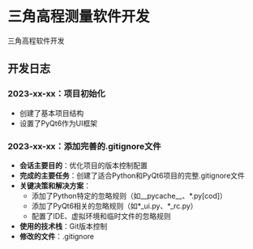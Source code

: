 # 三角高程测量软件开发
三角高程软件开发

## 开发日志

### 2023-xx-xx：项目初始化
- 创建了基本项目结构
- 设置了PyQt6作为UI框架

### 2023-xx-xx：添加完善的.gitignore文件
- **会话主要目的**：优化项目的版本控制配置
- **完成的主要任务**：创建了适合Python和PyQt6项目的完整.gitignore文件
- **关键决策和解决方案**：
  - 添加了Python特定的忽略规则（如__pycache__、*.py[cod]）
  - 添加了PyQt6相关的忽略规则（如*_ui.py、*_rc.py）
  - 配置了IDE、虚拟环境和临时文件的忽略规则
- **使用的技术栈**：Git版本控制
- **修改的文件**：.gitignore
